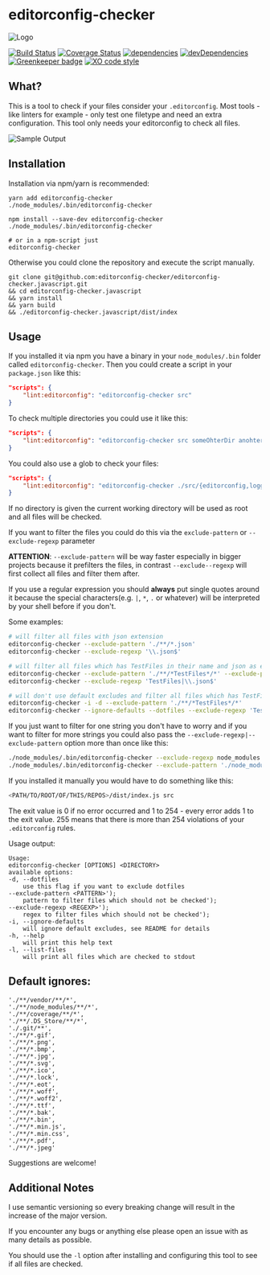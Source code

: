 # editorconfig-checker

![Logo](https://raw.githubusercontent.com/editorconfig-checker/editorconfig-checker.javascript/master/Docs/logo.png "Logo")

[![Build Status](https://travis-ci.org/editorconfig-checker/editorconfig-checker.javascript.svg?branch=master)](https://travis-ci.org/editorconfig-checker/editorconfig-checker.javascript)
[![Coverage Status](https://coveralls.io/repos/github/editorconfig-checker/editorconfig-checker.javascript/badge.svg?branch=master)](https://coveralls.io/github/editorconfig-checker/editorconfig-checker.javascript?branch=master)
[![dependencies](https://david-dm.org/editorconfig-checker/editorconfig-checker.javascript/status.svg)](https://david-dm.org/editorconfig-checker/editorconfig-checker.javascript?view=list)
[![devDependencies](https://david-dm.org/editorconfig-checker/editorconfig-checker.javascript/dev-status.svg)](https://david-dm.org/editorconfig-checker/editorconfig-checker.javascript?type=dev&view=list)
[![Greenkeeper badge](https://badges.greenkeeper.io/editorconfig-checker/editorconfig-checker.javascript.svg)](https://greenkeeper.io/)
[![XO code style](https://img.shields.io/badge/code_style-XO-5ed9c7.svg)](https://github.com/sindresorhus/xo)

## What?

This is a tool to check if your files consider your `.editorconfig`.
Most tools - like linters for example - only test one filetype and need an extra configuration.
This tool only needs your editorconfig to check all files.



![Sample Output](https://raw.githubusercontent.com/editorconfig-checker/editorconfig-checker.javascript/master/Docs/sample.png "Sample output")


## Installation

Installation via npm/yarn is recommended:

```
yarn add editorconfig-checker
./node_modules/.bin/editorconfig-checker

npm install --save-dev editorconfig-checker
./node_modules/.bin/editorconfig-checker

# or in a npm-script just
editorconfig-checker
```

Otherwise you could clone the repository and execute the script manually.

```
git clone git@github.com:editorconfig-checker/editorconfig-checker.javascript.git
&& cd editorconfig-checker.javascript
&& yarn install 
&& yarn build 
&& ./editorconfig-checker.javascript/dist/index
```

## Usage

If you installed it via npm you have a binary in your `node_modules/.bin` folder called `editorconfig-checker`.
Then you could create a script in your `package.json` like this:

```json
"scripts": {
    "lint:editorconfig": "editorconfig-checker src"
}
```

To check multiple directories you could use it like this:

```json 
"scripts": {
    "lint:editorconfig": "editorconfig-checker src someOhterDir anohterDir"
}
```

You could also use a glob to check your files:

```json 
"scripts": {
    "lint:editorconfig": "editorconfig-checker ./src/{editorconfig,logger}/**/*"
}
```


If no directory is given the current working directory will be used as root and all files will be checked.

If you want to filter the files you could do this via the `exclude-pattern` or `--exclude-regexp` parameter

**ATTENTION**: `--exclude-pattern` will be way faster especially in bigger projects because it prefilters the files, in contrast `--exclude--regexp` will first collect all files and filter them after.

If you use a regular expression you should __always__ put single quotes around it
because the special characters(e.g. `|`, `*`, `.` or whatever) will be interpreted by your shell before if you don't.

Some examples:
```sh
# will filter all files with json extension
editorconfig-checker --exclude-pattern './**/*.json' 
editorconfig-checker --exclude-regexp '\\.json$'

# will filter all files which has TestFiles in their name and json as extension
editorconfig-checker --exclude-pattern './**/*TestFiles*/*' --exclude-pattern './**/*.json'
editorconfig-checker --exclude-regexp 'TestFiles|\\.json$'

# will don't use default excludes and filter all files which has TestFiles in their name
editorconfig-checker -i -d --exclude-pattern './**/*TestFiles*/*'
editorconfig-checker --ignore-defaults --dotfiles --exclude-regexp 'TestFiles' 
```

If you just want to filter for one string you don't have to worry and if you want to filter for more strings you could also pass the `--exclude-regexp|--exclude-pattern` option more than once like this:

```sh
./node_modules/.bin/editorconfig-checker --exclude-regexp node_modules --exclude-regexp myBinary --exclude-regexp someGeneratedFile --exclude-regexp myPicture 
./node_modules/.bin/editorconfig-checker --exclude-pattern './node_modules/**' --exclude-pattern './myBinary' --exclude-pattern './dist/someGeneratedFile' --exclude-pattern './pictures/myPicture' 
```

If you installed it manually you would have to do something like this:

```sh
<PATH/TO/ROOT/OF/THIS/REPOS>/dist/index.js src
```

The exit value is 0 if no error occurred and 1 to 254 - every error adds 1 to the exit value.
255 means that there is more than 254 violations of your `.editorconfig` rules.

Usage output:
```
Usage:
editorconfig-checker [OPTIONS] <DIRECTORY>
available options:
-d, --dotfiles
    use this flag if you want to exclude dotfiles
--exclude-pattern <PATTERN>');
    pattern to filter files which should not be checked');
--exclude-regexp <REGEXP>');
    regex to filter files which should not be checked');
-i, --ignore-defaults
    will ignore default excludes, see README for details
-h, --help
    will print this help text
-l, --list-files
    will print all files which are checked to stdout
```


## Default ignores:

```
'./**/vendor/**/*',
'./**/node_modules/**/*',
'./**/coverage/**/*',
'./**/.DS_Store/**/*',
'./.git/**',
'./**/*.gif',
'./**/*.png',
'./**/*.bmp',
'./**/*.jpg',
'./**/*.svg',
'./**/*.ico',
'./**/*.lock',
'./**/*.eot',
'./**/*.woff',
'./**/*.woff2',
'./**/*.ttf',
'./**/*.bak',
'./**/*.bin',
'./**/*.min.js',
'./**/*.min.css',
'./**/*.pdf',
'./**/*.jpeg'
```

Suggestions are welcome!

## Additional Notes

I use semantic versioning so every breaking change will result in the increase of the major version.

If you encounter any bugs or anything else please open an issue with as many details as possible.

You should use the `-l` option after installing and configuring this tool to see if all files are
checked.
